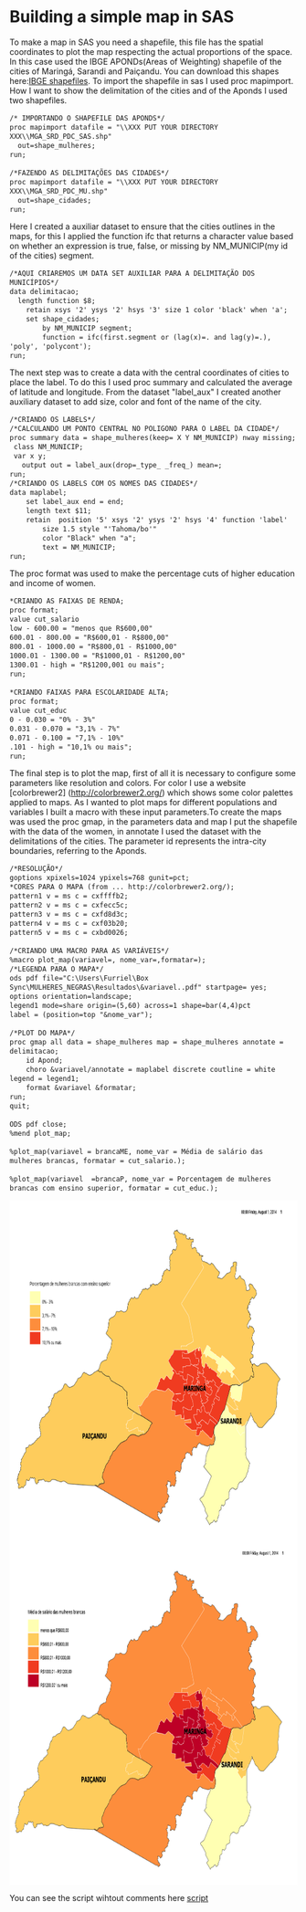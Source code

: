 # Building a simple map in SAS

To make a map in SAS you need a shapefile, this file has the spatial coordinates to plot the map respecting the actual proportions of the space. 
In this case used the IBGE APONDs(Areas of Weighting) shapefile of the cities of Maringá, Sarandi and Paiçandu. You can download this shapes here:[IBGE shapefiles](https://downloads.ibge.gov.br/downloads_geociencias.htm).
To import the shapefile in sas I used proc mapimport. How I want to show the delimitation of the cities and of the Aponds I used two shapefiles.

```sas
/* IMPORTANDO O SHAPEFILE DAS APONDS*/
proc mapimport datafile = "\\XXX PUT YOUR DIRECTORY XXX\\MGA_SRD_PDC_SAS.shp"
  out=shape_mulheres;
run;

/*FAZENDO AS DELIMITAÇÕES DAS CIDADES*/
proc mapimport datafile = "\\XXX PUT YOUR DIRECTORY XXX\\MGA_SRD_PDC_MU.shp"
  out=shape_cidades;
run;
```
Here I created a auxiliar dataset to ensure that the cities outlines in the maps, for this I applied the function ifc that returns a character value based on whether an expression is true, false, or missing  by NM_MUNICIP(my id of the cities) segment.

```sas
/*AQUI CRIAREMOS UM DATA SET AUXILIAR PARA A DELIMITAÇÃO DOS MUNICÍPIOS*/
data delimitacao;
  length function $8;
    retain xsys '2' ysys '2' hsys '3' size 1 color 'black' when 'a';
    set shape_cidades;
        by NM_MUNICIP segment;
        function = ifc(first.segment or (lag(x)=. and lag(y)=.), 'poly', 'polycont');
run;
```

The next step was to create a data with the central coordinates of cities to place the label. To do this I used proc summary and calculated the average of latitude and longitude. From the dataset "label_aux" I created another auxiliary dataset to add size, color and font of the name of the city.

```sas
/*CRIANDO OS LABELS*/
/*CALCULANDO UM PONTO CENTRAL NO POLIGONO PARA O LABEL DA CIDADE*/
proc summary data = shape_mulheres(keep= X Y NM_MUNICIP) nway missing;
 class NM_MUNICIP;
 var x y;
   output out = label_aux(drop=_type_ _freq_) mean=;
run;
/*CRIANDO OS LABELS COM OS NOMES DAS CIDADES*/
data maplabel;
    set label_aux end = end;
    length text $11;
    retain  position '5' xsys '2' ysys '2' hsys '4' function 'label'
        size 1.5 style "'Tahoma/bo'"
        color "Black" when "a";
        text = NM_MUNICIP;
run;
```
The proc format was used to make the percentage cuts of higher education and income of women.

```sas
*CRIANDO AS FAIXAS DE RENDA;
proc format;
value cut_salario 
low - 600.00 = "menos que R$600,00" 
600.01 - 800.00 = "R$600,01 - R$800,00"
800.01 - 1000.00 = "R$800,01 - R$1000,00" 
1000.01 - 1300.00 = "R$1000,01 - R$1200,00"
1300.01 - high = "R$1200,001 ou mais";
run;

*CRIANDO FAIXAS PARA ESCOLARIDADE ALTA;
proc format;
value cut_educ 
0 - 0.030 = "0% - 3%"
0.031 - 0.070 = "3,1% - 7%" 
0.071 - 0.100 = "7,1% - 10%"
.101 - high = "10,1% ou mais";
run;
```
The final step is to plot the map, first of all it is necessary to configure some parameters like resolution and colors. For color I use a website [colorbrewer2] (http://colorbrewer2.org/) which shows some color palettes applied to maps.
As I wanted to plot maps for different populations and variables I built a macro with these input parameters.To create the maps was used the proc gmap, in the parameters data and map I put the shapefile with the data of the women, in annotate I used the dataset with the delimitations of the cities. The parameter id represents the intra-city boundaries, referring to the Aponds.

```sas
/*RESOLUÇÃO*/
goptions xpixels=1024 ypixels=768 gunit=pct;
*CORES PARA O MAPA (from ... http://colorbrewer2.org/);
pattern1 v = ms c = cxffffb2; 
pattern2 v = ms c = cxfecc5c;
pattern3 v = ms c = cxfd8d3c;
pattern4 v = ms c = cxf03b20;
pattern5 v = ms c = cxbd0026;

/*CRIANDO UMA MACRO PARA AS VARIÁVEIS*/
%macro plot_map(variavel=, nome_var=,formatar=);
/*LEGENDA PARA O MAPA*/
ods pdf file="C:\Users\Furriel\Box Sync\MULHERES_NEGRAS\Resultados\&variavel..pdf" startpage= yes;
options orientation=landscape;
legend1 mode=share origin=(5,60) across=1 shape=bar(4,4)pct
label = (position=top "&nome_var");

/*PLOT DO MAPA*/
proc gmap all data = shape_mulheres map = shape_mulheres annotate = delimitacao;
	id Apond;
	choro &variavel/annotate = maplabel discrete coutline = white legend = legend1;
	format &variavel &formatar;
run;
quit;

ODS pdf close;
%mend plot_map;

%plot_map(variavel = brancaME, nome_var = Média de salário das mulheres brancas, formatar = cut_salario.);

%plot_map(variavel  =brancaP, nome_var = Porcentagem de mulheres brancas com ensino superior, formatar = cut_educ.);
```

<img align="center" width="800" height="600" src="https://github.com/WOLFurriell/MapsInSAS/blob/master/MulherEDU2.png">

<img align="center" width="800" height="600" src="https://github.com/WOLFurriell/MapsInSAS/blob/master/MulherME2.png">

You can see the script wihtout comments here [script](https://github.com/WOLFurriell/MapsInSAS/blob/master/Cartogramas_mulheres.sas)



